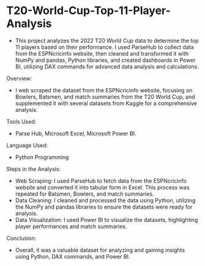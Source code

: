 # T20-World-Cup-Top-11-Player-Analysis
- This project analyzes the 2022 T20 World Cup data to determine the top 11 players based on their performance. I used ParseHub to collect data from the ESPNcricinfo website, then cleaned and transformed it with NumPy and pandas, Python libraries, and created dashboards in Power BI, utilizing DAX commands for advanced data analysis and calculations. 

Overview:
- I web scraped the dataset from the ESPNcricinfo website, focusing on Bowlers, Batsmen, and match summaries from the T20 World Cup, and supplemented it with several datasets from Kaggle for a comprehensive analysis.

Tools Used: 
- Parse Hub, Microsoft Excel, Microsoft Power BI.
  
Language Used:
- Python Programming

Steps in the Analysis:
- Web Scraping: I used ParseHub to fetch data from the ESPNcricinfo website and converted it into tabular form in Excel. This process was repeated for Batsmen, Bowlers, and match summaries.
- Data Cleaning: I cleaned and processed the data using Python, utilizing the NumPy and pandas libraries to ensure the datasets were ready for analysis.
- Data Visualization: I used Power BI to visualize the datasets, highlighting player performances and match summaries.

Conclusion:
- Overall, it was a valuable dataset for analyzing and gaining insights using Python, DAX commands, and Power BI.
